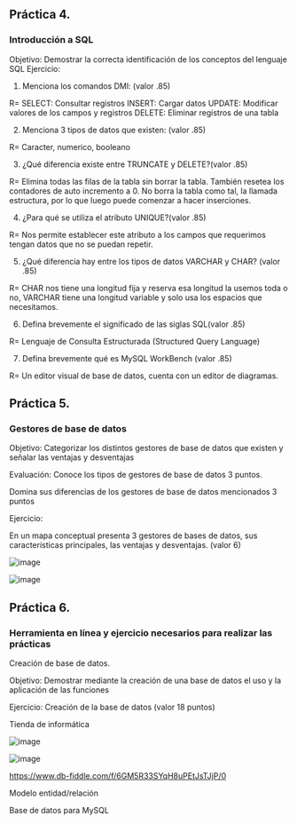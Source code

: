 ## Práctica 4.
### Introducción a SQL
Objetivo: Demostrar la correcta identificación de los conceptos del lenguaje SQL
Ejercicio:

1. Menciona los comandos DMl: (valor .85)

R= SELECT: Consultar registros
   INSERT: Cargar datos
   UPDATE: Modificar valores de los campos y registros
   DELETE: Eliminar registros de una tabla

2. Menciona 3 tipos de datos que existen: (valor .85)

R= Caracter, numerico, booleano 

3. ¿Qué diferencia existe entre TRUNCATE y DELETE?(valor .85)

R= Elimina todas las filas de la tabla sin borrar la tabla. También resetea los contadores de auto incremento a 0. No borra la tabla como tal, la llamada estructura, por lo que luego puede comenzar a hacer inserciones.

4. ¿Para qué se utiliza el atributo UNIQUE?(valor .85)

R= Nos permite establecer este atributo a los campos que requerimos tengan datos que no se puedan repetir.

5. ¿Qué diferencia hay entre los tipos de datos VARCHAR y CHAR? (valor .85)

R= CHAR nos tiene una longitud fija y reserva esa longitud la usemos toda o no, VARCHAR tiene una longitud variable y solo usa los espacios que necesitamos.


6. Defina brevemente el significado de las siglas SQL(valor .85)

R= Lenguaje de Consulta Estructurada (Structured Query Language)

7. Defina brevemente qué es MySQL WorkBench (valor .85)

R= Un editor visual de base de datos, cuenta con un editor de diagramas.

## Práctica 5.
### Gestores de base de datos

Objetivo: Categorizar los distintos gestores de base de datos que existen y señalar las
ventajas y desventajas

Evaluación: Conoce los tipos de gestores de base de datos 3 puntos.

Domina sus diferencias de los gestores de base de datos mencionados 3 puntos

Ejercicio:

En un mapa conceptual presenta 3 gestores de bases de datos, sus características
principales, las ventajas y desventajas. (valor 6)

![image](https://user-images.githubusercontent.com/91554777/170415427-e2b7321b-a97f-43b0-ac24-6e506c307e6b.png)

![image](https://user-images.githubusercontent.com/101414787/170518981-7296b4b1-5921-4bc7-bf36-4df1d037cddc.png)


## Práctica 6.
### Herramienta en línea y ejercicio necesarios para realizar las prácticas

Creación de base de datos.

Objetivo: Demostrar mediante la creación de una base de datos el uso y la aplicación de
las funciones

Ejercicio: Creación de la base de datos (valor 18 puntos)

Tienda de informática

![image](https://user-images.githubusercontent.com/91554777/170415101-717bca19-3644-46a9-8a57-8d5940c5d283.png)

![image](https://user-images.githubusercontent.com/101414787/170528630-43e5252a-b1ef-433c-b1fc-99802ec75c6a.png)

https://www.db-fiddle.com/f/6GM5R33SYqH8uPEtJsTJjP/0



Modelo entidad/relación




Base de datos para MySQL
